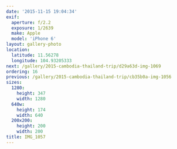 ```yaml
---
date: '2015-11-15 19:04:34'
exif:
  aperture: f/2.2
  exposure: 1/2639
  make: Apple
  model: 'iPhone 6'
layout: gallery-photo
location:
  latitude: 11.56278
  longitude: 104.93205333
next: /gallery/2015-cambodia-thailand-trip/d29a63d-img-1069
ordering: 16
previous: /gallery/2015-cambodia-thailand-trip/cb35b0a-img-1056
sizes:
  1280:
    height: 347
    width: 1280
  640w:
    height: 174
    width: 640
  200x200:
    height: 200
    width: 200
title: IMG_1057
---
```

